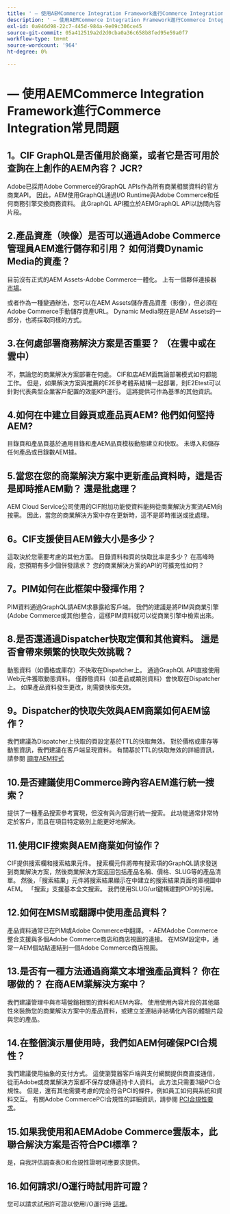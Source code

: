 ```yaml
---
title: ' — 使用AEMCommerce Integration Framework進行Commerce Integration常見問題'
description: ' — 使用AEMCommerce Integration Framework進行Commerce Integration常見問題'
exl-id: 0a946d98-22c7-445d-984a-9e09c306ce45
source-git-commit: 05a412519a2d2d0cba0a36c658b8fed95e59a0f7
workflow-type: tm+mt
source-wordcount: '964'
ht-degree: 0%

---
```


#  — 使用AEMCommerce Integration Framework進行Commerce Integration常見問題

## 1。CIF GraphQL是否僅用於商業，或者它是否可用於查詢在上創作的AEM內容？ JCR?

Adobe已採用Adobe Commerce的GraphQL APIs作為所有商業相關資料的官方商業API。 因此，AEM使用GraphQL通過I/O Runtime與Adobe Commerce和任何商務引擎交換商務資料。 此GraphQL API獨立於AEMGraphQL API以訪問內容片段。

## 2.產品資產（映像）是否可以通過Adobe Commerce管理員AEM進行儲存和引用？ 如何消費Dynamic Media的資產？

目前沒有正式的AEM Assets-Adobe Commerce一體化。 上有一個夥伴連接器 [市場](https://marketplace.magento.com/bounteous-dam.html)。

或者作為一種變通辦法，您可以在AEM Assets儲存產品資產（影像），但必須在Adobe Commerce手動儲存資產URL。 Dynamic Media現在是AEM Assets的一部分，也將採取同樣的方式。

## 3.在何處部署商務解決方案是否重要？ （在雲中或在雲中）

不，無論您的商業解決方案部署在何處。 CIF和店AEM面無論部署模式如何都能工作。 但是，如果解決方案與推薦的E2E參考體系結構一起部署，則E2Etest可以針對代表典型企業客戶配置的效能KPI運行。 這將提供可作為基準的其他資訊。

## 4.如何在中建立目錄頁或產品頁AEM? 他們如何堅持AEM?

目錄頁和產品頁基於通用目錄和產AEM品頁模板動態建立和快取。 未導入和儲存任何產品或目錄數AEM據。

## 5.當您在您的商業解決方案中更新產品資料時，這是否是即時推AEM動？ 還是批處理？

AEM Cloud Service公司使用的CIF附加功能使資料能夠從商業解決方案流AEM向按需。 因此，當您的商業解決方案中存在更新時，這不是即時推送或批處理。

## 6。CIF支援使目AEM錄大小是多少？

這取決於您需要考慮的其他方面。 目錄資料和頁的快取比率是多少？ 在高峰時段，您預期有多少個併發請求？ 您的商業解決方案的API的可擴充性如何？

## 7。PIM如何在此框架中發揮作用？

PIM資料通過GraphQL請AEM求暴露給客戶端。 我們的建議是將PIM與商業引擎(Adobe Commerce或其他)整合，這樣PIM資料就可以從商業引擎中檢索出來。

## 8.是否還通過Dispatcher快取定價和其他資料。 這是否會帶來頻繁的快取失效挑戰？

動態資料（如價格或庫存）不快取在Dispatcher上。 通過GraphQL API直接使用Web元件獲取動態資料。 僅靜態資料（如產品或類別資料）會快取在Dispatcher上。 如果產品資料發生更改，則需要快取失效。

## 9。Dispatcher的快取失效與AEM商業如何AEM協作？

我們建議為Dispatcher上快取的頁設定基於TTL的快取無效。 對於價格或庫存等動態資訊，我們建議在客戶端呈現資料。 有關基於TTL的快取無效的詳細資訊，請參閱 [調度AEM程式](https://helpx.adobe.com/experience-manager/kb/optimizing-the-dispatcher-cache.html)

## 10.是否建議使用Commerce跨內容AEM進行統一搜索？

提供了一種產品搜索參考實現，但沒有與內容進行統一搜索。 此功能通常非常特定於客戶，而且在項目特定級別上能更好地解決。

## 11.使用CIF搜索與AEM商業如何協作？

CIF提供搜索欄和搜索結果元件。 搜索欄元件將帶有搜索項的GraphQL請求發送到商業解決方案，然後商業解決方案返回包括產品名稱、價格、SLUG等的產品清單。 然後，「搜索結果」元件將搜索結果顯示在中建立的搜索結果頁面的庫視圖中AEM。 「搜索」支援基本全文搜索。 我們使用SLUG/url鍵構建對PDP的引用。

## 12.如何在MSM或翻譯中使用產品資料？

產品資料通常已在PIM或Adobe Commerce中翻譯。 - AEMAdobe Commerce整合支援與多個Adobe Commerce商店和商店視圖的連接。 在MSM設定中，通常一AEM個站點連結到一個Adobe Commerce商店視圖。

## 13.是否有一種方法通過商業文本增強產品資料？ 你在哪做的？ 在商AEM業解決方案中？

我們建議管理中與市場營銷相關的資料和AEM內容。 使用使用內容片段的其他屬性來裝飾您的商業解決方案中的產品資料，或建立並連結非結構化內容的體驗片段與您的產品。

## 14.在整個演示層使用時，我們如AEM何確保PCI合規性？

我們建議使用抽象的支付方式。 這使瀏覽器客戶端與支付網關提供商直接通信，從而Adobe或商業解決方案都不保存或傳遞持卡人資料。 此方法只需要3級PCI合規性。 但是，還有其他需要考慮的完全符合PCI的條件，例如員工如何與系統和資料交互。 有關Adobe CommercePCI合規性的詳細資訊，請參閱 [PCI合規性要求](https://business.adobe.com/products/magento/pci-compliance.html)。

## 15.如果我使用和AEMAdobe Commerce雲版本，此聯合解決方案是否符合PCI標準？

是，自我評估調查表D和合規性證明可應要求提供。

## 16.如何請求I/O運行時試用許可證？

您可以請求試用許可證以使用I/O運行時 [這裡](https://developer.adobe.com/app-builder/trial/)。
